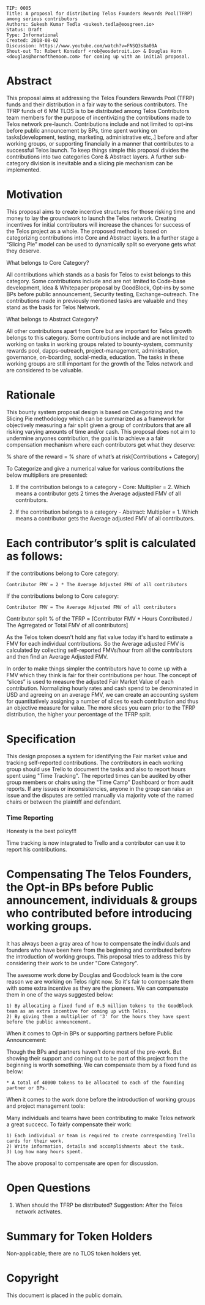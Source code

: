     TIP: 0005
    Title: A proposal for distributing Telos Founders Rewards Pool(TFRP) among serious contributors
    Authors: Sukesh Kumar Tedla <sukesh.tedla@eosgreen.io>
    Status: Draft
    Type: Informational
    Created: 2018-08-02
    Discussion: https://www.youtube.com/watch?v=FNSQ3s8a09A
    Shout-out To: Robert Konsdorf <rob@eosdetroit.io> & Douglas Horn <douglas@hornofthemoon.com> for coming up with an initial proposal.

# Abstract

This proposal aims at addressing the Telos Founders Rewards Pool (TFRP) funds and their distribution in a fair way to the serious contributors. The TFRP funds of 6 MM TLOS is to be distributed among Telos Contributors team members for the purpose of incentivizing the contributions made to Telos network pre-launch. Contributions include and not limited to opt-ins before public announcement by BPs, time spent working on tasks[development, testing, marketing, administrative etc,.] before and after working groups, or supporting financially in a manner that contributes to a successful Telos launch. To keep things simple this proposal divides the contributions into two categories Core & Abstract layers. A further sub-category division is inevitable and a slicing pie mechanism can be implemented.

# Motivation

This proposal aims to create incentive structures for those risking time and money to lay the groundwork to launch the Telos network. Creating incentives for initial contributors will increase the chances for success of the Telos project as a whole. The proposed method is based on categorizing contributions into Core and Abstract layers. In a further stage a “Slicing Pie” model can be used to dynamically split so everyone gets what they deserve.

What belongs to Core Category?

All contributions which stands as a basis for Telos to exist belongs to this category. Some contributions include and are not limited to Code-base development, Idea & Whitepaper proposal by GoodBlock, Opt-ins by some BPs before public announcement, Security testing, Exchange-outreach. The contributions made in previously mentioned tasks are valuable and they stand as the basis for Telos Network.

What belongs to Abstract Category?

All other contributions apart from Core but are important for Telos growth belongs to this category. Some contributions include and are not limited to working on tasks in working groups related to bounty-system, community rewards pool, dapps-outreach, project-management, administration, governance, on-boarding, social-media, education. The tasks in these working groups are still important for the growth of the Telos network and are considered to be valuable.

# Rationale

This bounty system proposal design is based on Categorizing and the Slicing Pie methodology which can be summarized as a framework for objectively measuring a fair split given a group of contributors that are all risking varying amounts of time and/or cash. This proposal does not aim to undermine anyones contribution, the goal is to achieve a a fair compensation mechanism where each contributors get what they deserve:

% share of the reward = % share of what’s at risk[Contributions + Category]

To Categorize and give a numerical value for various contributions the below multipliers are presented:

1) If the contribution belongs to a category - Core: Multiplier = 2. Which means a contributor gets 2 times the Average adjusted FMV of all contributors.

2) If the contribution belongs to a category - Abstract: Multiplier = 1. Which means a contributor gets the Average adjusted FMV of all contributors.

# Each contributor’s split is calculated as follows:

If the contributions belong to Core category:

    Contributor FMV = 2 * The Average Adjusted FMV of all contributors

If the contributions belong to Core category:

    Contributor FMV = The Average Adjusted FMV of all contributors

Contributor split % of the TFRP = [Contributor FMV * Hours Contributed / The Agrregated or Total FMV of all contributors]

As the Telos token doesn't hold any fiat value today it's hard to estimate a FMV for each individual contributions. So the Average adjusted FMV is calculated by collecting self-reported FMVs/hour from all the contributors and then find an Average Adjusted FMV. 

In order to make things simpler the contributors have to come up with a FMV which they think is fair for their contributions per hour. The concept of “slices” is used to measure the adjusted Fair Market Value of each contribution. Normalizing hourly rates and cash spend to be denominated in USD and agreeing on an average FMV, we can create an accounting system for quantitatively assigning a number of slices to each contribution and thus an objective measure for value. The more slices you earn prior to the TFRP distribution, the higher your percentage of the TFRP split.

# Specification

This design proposes a system for identifying the Fair market value and tracking self-reported contributions. The contributors in each working group should use Trello to document the tasks and also to report hours spent using "Time Tracking". The reported times can be audited by other group members or chairs using the "Time Camp" Dashboard or from audit reports. If any issues or inconsistencies, anyone in the group can raise an issue and the disputes are settled manually via majority vote of the named chairs or between the plaintiff and defendant. 


### Time Reporting

Honesty is the best policy!!!

Time tracking is now integrated to Trello and a contributor can use it to report his contributions. 

# Compensating The Telos Founders, the Opt-in BPs before Public announcement, individuals & groups who contributed before introducing working groups.

It has always been a gray area of how to compensate the individuals and founders who have been here from the beginning and contributed before the introduction of working groups. This proposal tries to address this by considering their work to be under "Core Category".

The awesome work done by Douglas and Goodblock team is the core reason we are working on Telos right now. So it's fair to compensate them with some extra incentive as they are the pioneers. We can compensate them in one of the ways suggested below:

    1) By allocating a fixed fund of 0.5 million tokens to the GoodBlock team as an extra incentive for coming up with Telos.
    2) By giving them a multiplier of '3' for the hours they have spent before the public announcement.

When it comes to Opt-in BPs or supporting partners before Public Announcement:

Though the BPs and partners haven't done most of the pre-work. But showing their support and coming out to be part of this project from the beginning is worth something. We can compensate them by a fixed fund as below:

    * A total of 40000 tokens to be allocated to each of the founding partner or BPs.

When it comes to the work done before the introduction of working groups and project management tools:

Many individuals and teams have been contributing to make Telos network a great succecc. To fairly compensate their work:

    1) Each individual or team is required to create corresponding Trello cards for their work.
    2) Write information, details and accomplishments about the task.
    3) Log how many hours spent.

The above proposal to compensate are open for discussion.


# Open Questions

1. When should the TFRP be distributed?
Suggestion: After the Telos network activates.

# Summary for Token Holders
Non-applicable; there are no TLOS token holders yet.

# Copyright
This document is placed in the public domain.
